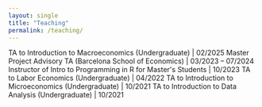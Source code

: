 ```yaml
---
layout: single
title: "Teaching"
permalink: /teaching/
---
```



 TA to Introduction to Macroeconomics (Undergraduate) | 02/2025
 Master Project Advisory TA (Barcelona School of Economics) | 03/2023 – 07/2024
 Instructor of Intro to Programming in R for Master's Students | 10/2023
 TA to Labor Economics (Undergraduate) | 04/2022
 TA to Introduction to Microeconomics (Undergraduate) | 10/2021
 TA to Introduction to Data Analysis (Undergraduate) | 10/2021
		
